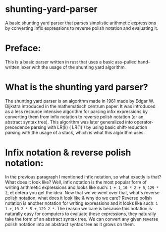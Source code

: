 # shunting-yard-parser
A basic shunting yard parser that parses simplistic arithmetic expressions by converting infix expressions to reverse polish notation and evaluating it.

# Preface:
This is a basic parser written in rust that uses a basic ass-pulled hand-written lexer with the usage of the shunting yard algorithm.

# What is the shunting yard parser?
The shunting yard parser is an algorithm made in 1961 made by Edgar W. Dijkstra introduced in the mathematisch centrum paper. It was introduced as a less resource intensive algorithm for parsing infix expressions by converting them from infix notation to reverse polish notation (or an abstract syntax tree). This algorithm was later generalized into operator-precedence parsing with LR(k) ( LR(1) ) by using basic shift-reduction parsing with the usage of a stack, which is what this algorithm uses.

# Infix notation & reverse polish notation:
In the previous paragraph I mentioned infix notation, so what exactly is that? What does it look like? Well, infix notation is the most popular form of writing arithmetic expressions and looks like such: ``1 + 1``, ``10 * 2 + 5``, ``129 * 2``, et cetera you get the idea. Now that we've went over that, what's reverse polish notation, what does it look like & why do we care? Reverse polish notation is another notation for writing expressions and it looks like such: ``1 1 +``, ``10 2 * 5 +``, ``129 2 *``. The reason we care is because this notation is naturally easy for computers to evaluate these expressions, they naturally take the form of an abstract syntax tree. We can convert any given reverse polish notation into an abstract syntax tree as it grows on them.
